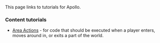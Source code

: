 This page links to tutorials for Apollo.

### Content tutorials

* [Area Actions](../Area-Actions-Tutorial) - for code that should be executed when a player enters, moves around in, or exits a part of the world.
